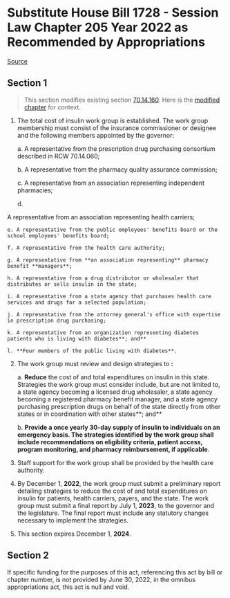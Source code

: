 # Substitute House Bill 1728 - Session Law Chapter 205 Year 2022 as Recommended by Appropriations

[Source](http://lawfilesext.leg.wa.gov/biennium/2021-22/Pdf/Bills/Session%20Laws/House/1728-S.SL.pdf)
## Section 1
> This section modifies existing section [70.14.160](/rcw/70_public_health_and_safety/70.014_health_care_services_purchased_by_state_agencies.md). Here is the [modified chapter](rcw/70_public_health_and_safety/70.014_health_care_services_purchased_by_state_agencies.md) for context.

1. The total cost of insulin work group is established. The work group membership must consist of the insurance commissioner or designee and the following members appointed by the governor:

    a. A representative from the prescription drug purchasing consortium described in RCW 70.14.060;

    b. A representative from the pharmacy quality assurance commission;

    c. A representative from an association representing independent pharmacies;

    d.

A representative from an association representing health carriers;

    e. A representative from the public employees' benefits board or the school employees' benefits board;

    f. A representative from the health care authority;

    g. A representative from **an association representing** pharmacy benefit **managers**;

    h. A representative from a drug distributor or wholesaler that distributes or sells insulin in the state;

    i. A representative from a state agency that purchases health care services and drugs for a selected population;

    j. A representative from the attorney general's office with expertise in prescription drug purchasing;

    k. A representative from an organization representing diabetes patients who is living with diabetes**; and**

    l. **Four members of the public living with diabetes**.

2. The work group must review and design strategies to **:**

    a. **Reduce** the cost of and total expenditures on insulin in this state. Strategies the work group must consider include, but are not limited to, a state agency becoming a licensed drug wholesaler, a state agency becoming a registered pharmacy benefit manager, and a state agency purchasing prescription drugs on behalf of the state directly from other states or in coordination with other states**; and**

    b. **Provide a once yearly 30-day supply of insulin to individuals on an emergency basis. The strategies identified by the work group shall include recommendations on eligibility criteria, patient access, program monitoring, and pharmacy reimbursement, if applicable**.

3. Staff support for the work group shall be provided by the health care authority.

4. By December 1, **2022**, the work group must submit a preliminary report detailing strategies to reduce the cost of and total expenditures on insulin for patients, health carriers, payers, and the state. The work group must submit a final report by July 1, **2023**, to the governor and the legislature. The final report must include any statutory changes necessary to implement the strategies.

5. This section expires December 1, **2024**.


## Section 2
If specific funding for the purposes of this act, referencing this act by bill or chapter number, is not provided by June 30, 2022, in the omnibus appropriations act, this act is null and void.


